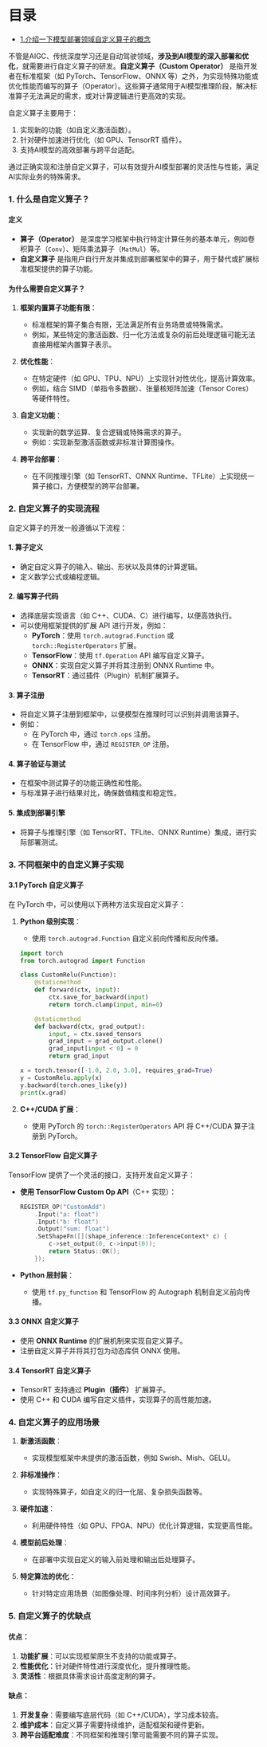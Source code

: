 # 目录

- [1.介绍一下模型部署领域自定义算子的概念](#user-content-1.介绍一下模型部署领域自定义算子的概念)


不管是AIGC、传统深度学习还是自动驾驶领域，**涉及到AI模型的深入部署和优化**，就需要进行自定义算子的研发。**自定义算子（Custom Operator）** 是指开发者在标准框架（如 PyTorch、TensorFlow、ONNX 等）之外，为实现特殊功能或优化性能而编写的算子（Operator）。这些算子通常用于AI模型推理阶段，解决标准算子无法满足的需求，或对计算逻辑进行更高效的实现。

自定义算子主要用于：
1. 实现新的功能（如自定义激活函数）。
2. 针对硬件加速进行优化（如 GPU、TensorRT 插件）。
3. 支持AI模型的高效部署与跨平台适配。

通过正确实现和注册自定义算子，可以有效提升AI模型部署的灵活性与性能，满足AI实际业务的特殊需求。

### **1. 什么是自定义算子？**

#### **定义**
- **算子（Operator）** 是深度学习框架中执行特定计算任务的基本单元，例如卷积算子（`Conv`）、矩阵乘法算子（`MatMul`）等。
- **自定义算子** 是指用户自行开发并集成到部署框架中的算子，用于替代或扩展标准框架提供的算子功能。

#### **为什么需要自定义算子？**
1. **框架内置算子功能有限**：
   - 标准框架的算子集合有限，无法满足所有业务场景或特殊需求。
   - 例如，某些特定的激活函数、归一化方法或复杂的前后处理逻辑可能无法直接用框架内置算子表示。

2. **优化性能**：
   - 在特定硬件（如 GPU、TPU、NPU）上实现针对性优化，提高计算效率。
   - 例如，结合 SIMD（单指令多数据）、张量核矩阵加速（Tensor Cores）等硬件特性。

3. **自定义功能**：
   - 实现新的数学运算、复合逻辑或特殊需求的算子。
   - 例如：实现新型激活函数或非标准计算图操作。

4. **跨平台部署**：
   - 在不同推理引擎（如 TensorRT、ONNX Runtime、TFLite）上实现统一算子接口，方便模型的跨平台部署。

### **2. 自定义算子的实现流程**

自定义算子的开发一般遵循以下流程：

#### **1. 算子定义**
   - 确定自定义算子的输入、输出、形状以及具体的计算逻辑。
   - 定义数学公式或编程逻辑。

#### **2. 编写算子代码**
   - 选择底层实现语言（如 C++、CUDA、C）进行编写，以便高效执行。
   - 可以使用框架提供的扩展 API 进行开发，例如：
     - **PyTorch**：使用 `torch.autograd.Function` 或 `torch::RegisterOperators` 扩展。
     - **TensorFlow**：使用 `tf.Operation` API 编写自定义算子。
     - **ONNX**：实现自定义算子并将其注册到 ONNX Runtime 中。
     - **TensorRT**：通过插件（Plugin）机制扩展算子。

#### **3. 算子注册**
   - 将自定义算子注册到框架中，以便模型在推理时可以识别并调用该算子。
   - 例如：
     - 在 PyTorch 中，通过 `torch.ops` 注册。
     - 在 TensorFlow 中，通过 `REGISTER_OP` 注册。

#### **4. 算子验证与测试**
   - 在框架中测试算子的功能正确性和性能。
   - 与标准算子进行结果对比，确保数值精度和稳定性。

#### **5. 集成到部署引擎**
   - 将算子与推理引擎（如 TensorRT、TFLite、ONNX Runtime）集成，进行实际部署测试。

### **3. 不同框架中的自定义算子实现**

#### **3.1 PyTorch 自定义算子**
在 PyTorch 中，可以使用以下两种方法实现自定义算子：
1. **Python 级别实现**：
   - 使用 `torch.autograd.Function` 自定义前向传播和反向传播。
   ```python
   import torch
   from torch.autograd import Function

   class CustomRelu(Function):
       @staticmethod
       def forward(ctx, input):
           ctx.save_for_backward(input)
           return torch.clamp(input, min=0)

       @staticmethod
       def backward(ctx, grad_output):
           input, = ctx.saved_tensors
           grad_input = grad_output.clone()
           grad_input[input < 0] = 0
           return grad_input

   x = torch.tensor([-1.0, 2.0, 3.0], requires_grad=True)
   y = CustomRelu.apply(x)
   y.backward(torch.ones_like(y))
   print(x.grad)
   ```

2. **C++/CUDA 扩展**：
   - 使用 PyTorch 的 `torch::RegisterOperators` API 将 C++/CUDA 算子注册到 PyTorch。

#### **3.2 TensorFlow 自定义算子**
TensorFlow 提供了一个灵活的接口，支持开发自定义算子：
- **使用 TensorFlow Custom Op API**（C++ 实现）：
   ```cpp
   REGISTER_OP("CustomAdd")
       .Input("a: float")
       .Input("b: float")
       .Output("sum: float")
       .SetShapeFn([](shape_inference::InferenceContext* c) {
           c->set_output(0, c->input(0));
           return Status::OK();
       });
   ```

- **Python 层封装**：
   - 使用 `tf.py_function` 和 TensorFlow 的 Autograph 机制自定义前向传播。

#### **3.3 ONNX 自定义算子**
- 使用 **ONNX Runtime** 的扩展机制来实现自定义算子。
- 注册自定义算子并将其打包为动态库供 ONNX 使用。

#### **3.4 TensorRT 自定义算子**
- TensorRT 支持通过 **Plugin（插件）** 扩展算子。
- 使用 C++ 和 CUDA 编写自定义插件，实现算子的高性能加速。

### **4. 自定义算子的应用场景**

1. **新激活函数**：
   - 实现模型框架中未提供的激活函数，例如 Swish、Mish、GELU。

2. **非标准操作**：
   - 实现特殊算子，如自定义的归一化层、复杂损失函数等。

3. **硬件加速**：
   - 利用硬件特性（如 GPU、FPGA、NPU）优化计算逻辑，实现更高性能。

4. **模型前后处理**：
   - 在部署中实现自定义的输入前处理和输出后处理算子。

5. **特定算法的优化**：
   - 针对特定应用场景（如图像处理、时间序列分析）设计高效算子。

### **5. 自定义算子的优缺点**

#### **优点**：
1. **功能扩展**：可以实现框架原生不支持的功能或算子。
2. **性能优化**：针对硬件特性进行深度优化，提升推理性能。
3. **灵活性**：根据具体需求设计高度定制的算子。

#### **缺点**：
1. **开发复杂**：需要编写底层代码（如 C++/CUDA），学习成本较高。
2. **维护成本**：自定义算子需要持续维护，适配框架和硬件更新。
3. **跨平台适配难度**：不同框架和推理引擎可能需要不同的算子实现。
